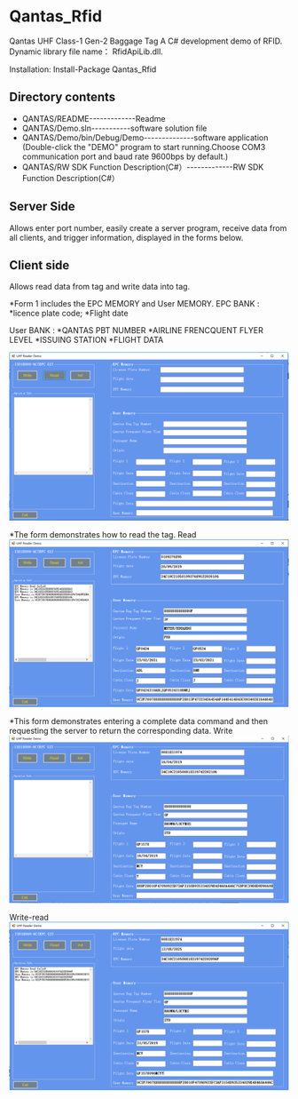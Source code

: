 # Qantas_Rfid
Qantas UHF Class-1 Gen-2 Baggage Tag
A C# development demo of RFID.
Dynamic library file name： RfidApiLib.dll.

Installation:   Install-Package Qantas_Rfid



## Directory contents 
* QANTAS/README-------------Readme
* QANTAS/Demo.sln-----------software solution file
* QANTAS/Demo/bin/Debug/Demo--------------software application 
(Double-click the "DEMO" program to start running.Choose COM3 communication port and baud rate 9600bps by default.)
* QANTAS/RW SDK Function Description(C#）-------------RW SDK Function Description(C#）

## Server Side
Allows enter port number, easily create a server program, receive data from all clients, and trigger information, displayed in the forms below.

## Client side
Allows read data from tag and write data into tag. 


*Form 1 includes the EPC MEMORY and User MEMORY. 
EPC BANK : *licence plate code; 
           *Flight date
           
User BANK : *QANTAS PBT NUMBER
            *AIRLINE FRENCQUENT FLYER LEVEL
            *ISSUING STATION
            *FLIGHT DATA

![](image/form1.png)

*The form demonstrates how to read the tag.
Read
![](image/read.png)

*This form demonstrates entering a complete data command and then requesting the server to return the corresponding data.
Write
![](image/Write.png)


Write-read
![](image/write-read.png)


